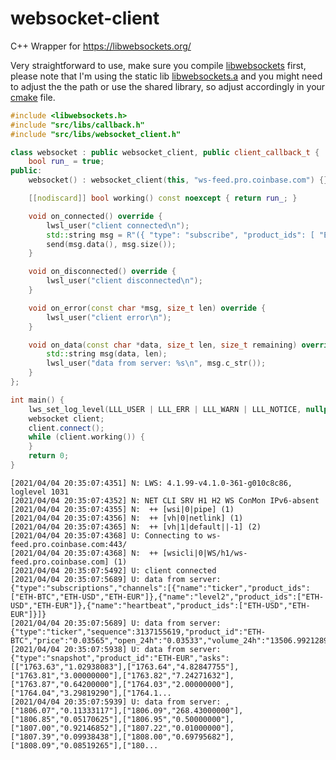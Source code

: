 # websocket-client
C++ Wrapper for https://libwebsockets.org/

Very straightforward to use, make sure you compile [libwebsockets](https://github.com/warmcat/libwebsockets) first, please note that I'm using the static lib [libwebsockets.a](https://github.com/maurodelazeri/websocket-client/blob/master/CMakeLists.txt#L22) and you might need to adjust the the path or use the shared library, so adjust accordingly in your [cmake](https://github.com/maurodelazeri/websocket-client/blob/master/CMakeLists.txt) file.


```c++
#include <libwebsockets.h>
#include "src/libs/callback.h"
#include "src/libs/websocket_client.h"

class websocket : public websocket_client, public client_callback_t {
    bool run_ = true;
public:
    websocket() : websocket_client(this, "ws-feed.pro.coinbase.com") {}

    [[nodiscard]] bool working() const noexcept { return run_; }

    void on_connected() override {
        lwsl_user("client connected\n");
        std::string msg = R"({ "type": "subscribe", "product_ids": [ "ETH-USD", "ETH-EUR" ], "channels": [ "level2", "heartbeat", { "name": "ticker", "product_ids": [ "ETH-BTC", "ETH-USD" ] } ] })";
        send(msg.data(), msg.size());
    }

    void on_disconnected() override {
        lwsl_user("client disconnected\n");
    }

    void on_error(const char *msg, size_t len) override {
        lwsl_user("client error\n");
    }

    void on_data(const char *data, size_t len, size_t remaining) override {
        std::string msg(data, len);
        lwsl_user("data from server: %s\n", msg.c_str());
    }
};

int main() {
    lws_set_log_level(LLL_USER | LLL_ERR | LLL_WARN | LLL_NOTICE, nullptr);
    websocket client;
    client.connect();
    while (client.working()) {
    }
    return 0;
}
```

```
[2021/04/04 20:35:07:4351] N: LWS: 4.1.99-v4.1.0-361-g010c8c86, loglevel 1031
[2021/04/04 20:35:07:4352] N: NET CLI SRV H1 H2 WS ConMon IPv6-absent
[2021/04/04 20:35:07:4355] N:  ++ [wsi|0|pipe] (1)
[2021/04/04 20:35:07:4356] N:  ++ [vh|0|netlink] (1)
[2021/04/04 20:35:07:4365] N:  ++ [vh|1|default||-1] (2)
[2021/04/04 20:35:07:4368] U: Connecting to ws-feed.pro.coinbase.com:443/
[2021/04/04 20:35:07:4368] N:  ++ [wsicli|0|WS/h1/ws-feed.pro.coinbase.com] (1)
[2021/04/04 20:35:07:5492] U: client connected
[2021/04/04 20:35:07:5689] U: data from server: {"type":"subscriptions","channels":[{"name":"ticker","product_ids":["ETH-BTC","ETH-USD","ETH-EUR"]},{"name":"level2","product_ids":["ETH-USD","ETH-EUR"]},{"name":"heartbeat","product_ids":["ETH-USD","ETH-EUR"]}]}
[2021/04/04 20:35:07:5689] U: data from server: {"type":"ticker","sequence":3137155619,"product_id":"ETH-BTC","price":"0.03565","open_24h":"0.03533","volume_24h":"13506.99212892","low_24h":"0.03492","high_24h":"0.03596","volume_30d":"631591.13023732","best_bid":"0.03564","best_ask...
[2021/04/04 20:35:07:5938] U: data from server: {"type":"snapshot","product_id":"ETH-EUR","asks":[["1763.63","1.02938083"],["1763.64","4.82847755"],["1763.81","3.00000000"],["1763.82","7.24271632"],["1763.87","0.64200000"],["1764.03","2.00000000"],["1764.04","3.29819290"],["1764.1...
[2021/04/04 20:35:07:5939] U: data from server: ,["1806.07","0.11333117"],["1806.09","268.43000000"],["1806.85","0.05170625"],["1806.95","0.50000000"],["1807.00","0.92146852"],["1807.22","0.01000000"],["1807.39","0.09938438"],["1808.00","0.69795682"],["1808.09","0.08519265"],["180...
````
